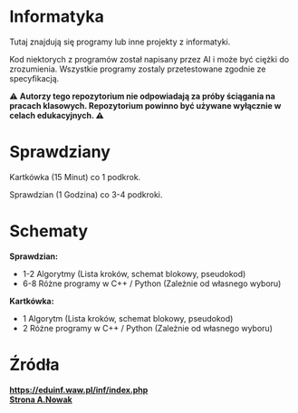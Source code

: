 # Informatyka
Tutaj znajdują się programy lub inne projekty z informatyki.

Kod niektorych z programów został napisany przez AI i może być ciężki do zrozumienia. Wszystkie programy zostaly przetestowane zgodnie ze specyfikacją. <br>

:warning: **Autorzy tego repozytorium nie odpowiadają za próby ściągania na pracach klasowych. Repozytorium powinno być używane wyłącznie w celach edukacyjnych. :warning:** 
# Sprawdziany

Kartkówka (15 Minut) co 1 podkrok. <br>

Sprawdzian (1 Godzina) co 3-4 podkroki.

# Schematy

**Sprawdzian:**
- 1-2 Algorytmy (Lista kroków, schemat blokowy, pseudokod)
- 6-8 Różne programy w C++ / Python (Zależnie od własnego wyboru)

**Kartkówka:**
- 1 Algorytm (Lista kroków, schemat blokowy, pseudokod)
- 2 Różne programy w C++ / Python (Zależnie od własnego wyboru)

# Źródła
**https://eduinf.waw.pl/inf/index.php** <br>
**<a href="https://andrzej-nowak.cba.pl">Strona A.Nowak**
